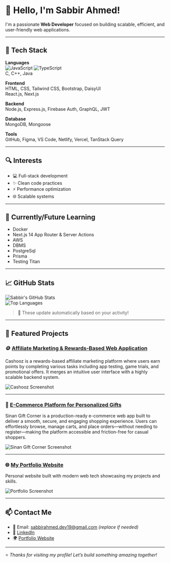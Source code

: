 # 👋 Hello, I'm Sabbir Ahmed!

I'm a passionate **Web Developer** focused on building scalable, efficient, and user-friendly web applications.

---

## 🚀 Tech Stack

**Languages**  
![JavaScript](https://img.shields.io/badge/-JavaScript-black?style=flat-square&logo=javascript) 
![TypeScript](https://img.shields.io/badge/-TypeScript-black?style=flat-square&logo=typescript)  
C, C++, Java

**Frontend**  
HTML, CSS, Tailwind CSS, Bootstrap, DaisyUI  
React.js, Next.js

**Backend**  
Node.js, Express.js, Firebase Auth, GraphQL, JWT

**Database**  
MongoDB, Mongoose

**Tools**  
GitHub, Figma, VS Code, Netlify, Vercel, TanStack Query

---

## 🔍 Interests

- 💻 Full-stack development  
- ✨ Clean code practices  
- ⚡ Performance optimization  
- 🌐 Scalable systems

---

## 🧠 Currently/Future Learning

- Docker  
- Next.js 14 App Router & Server Actions  
- AWS  
- DBMS  
- PostgreSql
- Prisma
- Testing Titan

---

## 📈 GitHub Stats

![Sabbir's GitHub Stats](https://github-readme-stats.vercel.app/api?username=SabbirAhmed&show_icons=true&theme=radical&hide_title=false)  
![Top Languages](https://github-readme-stats.vercel.app/api/top-langs/?username=SabbirAhmed&layout=compact&theme=radical)

> 🔄 These update automatically based on your activity!

---

## 📂 Featured Projects

### 🪙 [Affiliate Marketing & Rewards-Based Web Application](https://www.cashooz.com/)
Cashooz is a rewards-based affiliate marketing platform where users earn points by completing various tasks including app testing, game trials, and promotional offers. It merges an intuitive user interface with a highly scalable backend system.

![Cashooz Screenshot](https://i.ibb.co/fdWp56zz/cashooz.png)

<!-- Optional GitHub link -->
<!-- [View GitHub Repo](https://github.com/Sabbir386/cashooz-client) -->

---

### 🎁 [E-Commerce Platform for Personalized Gifts](https://sinangiftcorner.web.app/)
Sinan Gift Corner is a production-ready e-commerce web app built to deliver a smooth, secure, and engaging shopping experience. Users can effortlessly browse, manage carts, and place orders—without needing to register—making the platform accessible and friction-free for casual shoppers.


![Sinan Gift Corner Screenshot](https://i.ibb.co/zW1LTchr/sinan.png)

<!-- Optional GitHub link -->
<!-- [View GitHub Repo](https://github.com/SabbirAhmed/sinan-gift-corner) -->

---

### 🌐 [My Portfolio Website](https://sabbirahmed.vercel.app/)
Personal website built with modern web tech showcasing my projects and skills.

![Portfolio Screenshot](https://github.com/Sabbir386/sinan-gift-craft-client)

---

## 📫 Contact Me

- 📧 Email: sabbirahmed.dev19@gmail.com *(replace if needed)*
- 💼 [LinkedIn](https://www.linkedin.com/in/md-sabbir-ahmed-14ab32283)
- 🌍 [Portfolio Website](https://sabbirahmed.vercel.app)

---

⭐️ *Thanks for visiting my profile! Let’s build something amazing together!*
